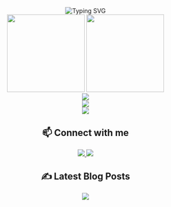 <!--
**Qimdream/Qimdream** is a ✨ _special_ ✨ repository because its `README.md` (this file) appears on your GitHub profile.

Here are some ideas to get you started:

- 🔭 I’m currently working on ...
- 🌱 I’m currently learning ...
- 👯 I’m looking to collaborate on ...
- 🤔 I’m looking for help with ...
- 💬 Ask me about ...
- 📫 How to reach me: ...
- 😄 Pronouns: ...
- ⚡ Fun fact: ...
js,css,html,ts,react,nodejs,py,rust,aws,docker,java
-->
<!-- 动态横幅 -->
<div align="center">
  <img src="https://readme-typing-svg.demolab.com?font=Fira+Code&size=30&duration=4000&pause=1000&color=00FF00&center=true&vCenter=true&width=435&lines=Hi+%F0%9F%91%8B%2C+I'm+Qimdream;Full+Stack+Developer;Open+Source+Enthusiast" alt="Typing SVG" />
</div>

<!-- 动态统计卡片 -->
<div align="center">
  <img height="180em" src="https://github-readme-stats.vercel.app/api?username=Qimdream&show_icons=true&theme=dark&include_all_commits=true&count_private=true"/>
  <img height="180em" src="https://github-readme-stats.vercel.app/api/top-langs/?username=Qimdream&layout=compact&langs_count=8&theme=dark"/>
</div>

<!-- 动态技能进度条 -->
<div align="center">
  <img src="https://skillicons.dev/icons?i=java,py,html,css,javascript,c,mysql" />
</div>

<!-- 动态活动图 -->
<div align="center">
  <img src="https://github-readme-activity-graph.vercel.app/graph?username=Qimdream&theme=react-dark&hide_border=true&area=true" />
</div>

<!-- 实时访客计数 -->
<div align="center">
  <img src="https://visitor-badge.glitch.me/badge?page_id=Qimdream.Qimdream" /> 
</div>

<!-- 动态社交媒体 -->
<h2 align="center">📫 Connect with me</h2>
<div align="center">
  <a href=" https://b23.tv/Nv324gV">
    <img src="https://img.shields.io/badge/哔哩哔哩-1DA1F2?style=for-the-badge&logo=twitter&logoColor=white" />
  </a>
  <a href=" https://b23.tv/Nv324gV">
    <img src="https://img.shields.io/badge/电子邮件-12100E?style=for-the-badge&logo=medium&logoColor=white" />
  </a>
</div>

<!-- 动态博客文章 -->
<h2 align="center">✍️ Latest Blog Posts</h2>
<!-- 需要配置GitHub Actions更新下方内容 -->
<!-- BLOG-POST-LIST:START -->
<!-- BLOG-POST-LIST:END -->

<!-- 动态GitHub贡献蛇 -->
<div align="center">
  <img src="https://raw.githubusercontent.com/Qimdream/Qimdream/output/github-contribution-grid-snake-dark.svg" />
</div>
